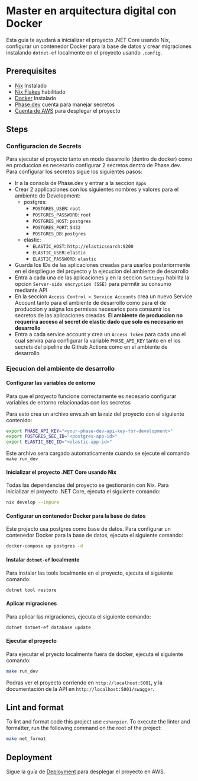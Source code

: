 # Master en arquitectura digital con Docker

Esta guía te ayudará a inicializar el proyecto .NET Core usando Nix, configurar un contenedor Docker para la base de 
datos y crear migraciones instalando `dotnet-ef` localmente en el proyecto usando `.config`.

## Prerequisites

- [Nix](https://nixos.org/download.html) Instalado
- [Nix Flakes](https://nixos.wiki/wiki/Flakes) habilitado
- [Docker](https://www.docker.com/get-started) Instalado
- [Phase.dev](https://phase.dev) cuenta para manejar secretos
- [Cuenta de AWS](https://aws.amazon.com/) para desplegar el proyecto

## Steps 

### Configuracion de Secrets

Para ejecutar el proyecto tanto en modo desarrollo (dentro de docker) como en produccion es necesario configurar 2
secretos dentro de Phase.dev. Para configurar los secretos sigue los siguientes pasos:

- Ir a la consola de Phase.dev y entrar a la seccion `Apps`
- Crear 2 applicaciones con los siguientes nombres y valores para el ambiente de Development:
  - postgres:
    - `POSTGRES_USER`: `root`
    - `POSTGRES_PASSWORD`: `root`
    - `POSTGRES_HOST`: `postgres`
    - `POSTGRES_PORT`: `5432`
    - `POSTGRES_DB`: `postgres`
  - elastic:
    - `ELASTIC_HOST`: `http://elasticsearch:9200`
    - `ELASTIC_USER`: `elastic`
    - `ELASTIC_PASSWORD`: `elastic`
- Guarda los IDs de las aplicaciones creadas para usarlos posteriormente en el despliegue del proyecto y la ejecucion 
  del ambiente de desarrollo
- Entra a cada una de las aplicaciones y en la seccion `Settings` habilita la opcion `Server-side encryption (SSE)`
  para permitir su consumo mediante API
- En la seccion `Access Control > Service Accounts` crea un nuevo Service Account tanto para el ambiente de desarrollo
  como para el de produccion y asigna los permisos necesarios para consumir los secretos de las aplicaciones creadas.
  **El ambiente de produccion no requerira acceso al secret de elastic dado que solo es necesario en desarrollo**
- Entra a cada service account y crea un `Access Token` para cada uno el cual servira para configurar la variable 
  `PHASE_API_KEY` tanto en el los secrets del pipeline de Github Actions como en el ambiente de desarrollo

### Ejecucion del ambiente de desarrollo

#### Configurar las variables de entorno

Para que el proyecto funcione correctamente es necesario configurar variables de entorno relacionadas con los secretos

Para esto crea un archivo envs.sh en la raiz del proyecto con el siguiente contenido:

```sh
export PHASE_API_KEY="<your-phase-dev-api-key-for-development>"
export POSTGRES_SEC_ID="<postgres-app-id>"
export ELASTIC_SEC_ID="<elastic-app-id>"
```

Este archivo sera cargado automaticamente cuando se ejecute el comando `make run_dev`

#### Inicializar el proyecto .NET Core usando Nix

Todas las dependencias del proyecto se gestionarán con Nix. Para inicializar el proyecto .NET Core, ejecuta el siguiente comando:

```sh
nix develop --impure
```

#### Configurar un contenedor Docker para la base de datos

Este projecto usa postgres como base de datos. Para configurar un contenedor Docker para la base de datos, ejecuta el siguiente comando:

```sh
docker-compose up postgres -d
```

#### Instalar `dotnet-ef` localmente

Para instalar las tools localmente en el proyecto, ejecuta el siguiente comando:

```sh
dotnet tool restore
```

#### Aplicar migraciones

Para aplicar las migraciones, ejecuta el siguiente comando:

```sh
dotnet dotnet-ef database update
```

#### Ejecutar el proyecto

Para ejecutar el pryecto localmente fuera de docker, ejecuta el siguiente comando:

```sh
make run_dev
```

Podras ver el proyecto corriendo en `http://localhost:5001`, y la documentación de la API en `http://localhost:5001/swagger`.

## Lint and format

To lint and format code this project use `csharpier`. To execute the linter and formatter, run the following command on 
the root of the project:

```sh
make net_format
```

## Deployment

Sigue la guía de [Deployment](deployment.md) para desplegar el proyecto en AWS.


